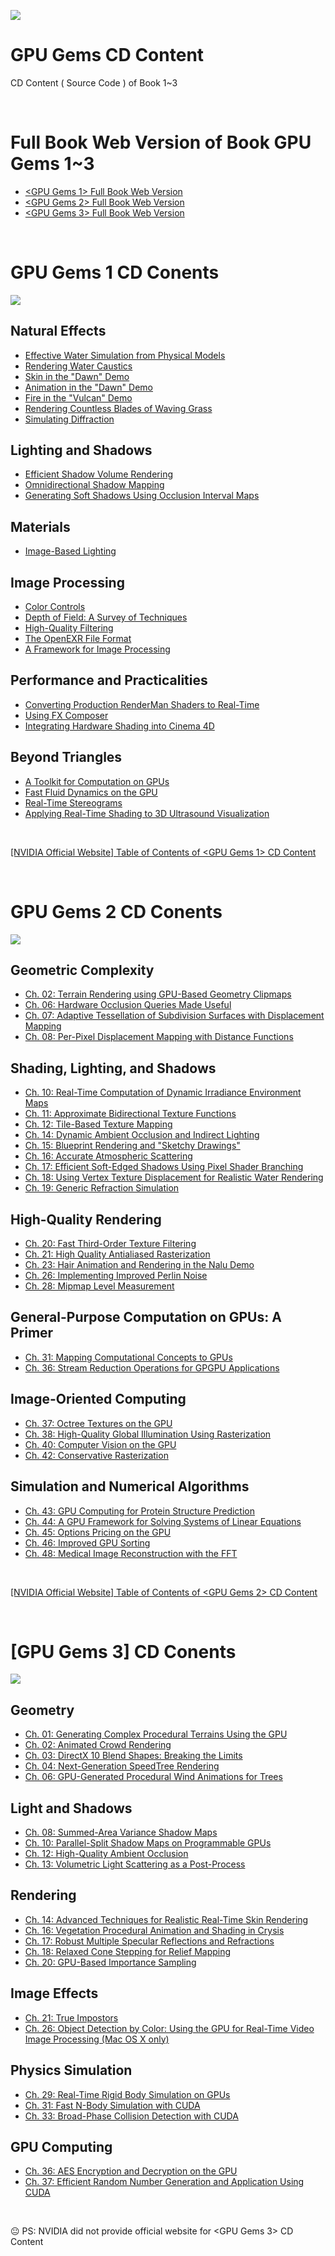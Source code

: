 ![](Media/repo-cover.jpg)

# GPU Gems CD Content

CD Content ( Source Code ) of Book <GPU Gems> 1~3

<br>


#  Full Book Web Version of Book GPU Gems 1~3

- [<GPU Gems 1> Full Book Web Version](https://developer.nvidia.com/gpugems/GPUGems/gpugems_pref01.html)
- [<GPU Gems 2> Full Book Web Version](https://developer.nvidia.com/gpugems/GPUGems2/gpugems2_inside_front_cover.html)
- [<GPU Gems 3> Full Book Web Version](https://developer.nvidia.com/gpugems/GPUGems3/gpugems3_pref01.html)

<br>

# GPU Gems 1 CD Conents
![](Media/gems1-cover.jpg)

## Natural Effects

- [Effective Water Simulation from Physical Models](/GPU-Gems-1-CD-Content/Natural_Effects/Water_Simulation)
- [Rendering Water Caustics](/GPU-Gems-1-CD-Content/Natural_Effects/Caustics)
- [Skin in the "Dawn" Demo](/GPU-Gems-1-CD-Content/Natural_Effects/Dawn)
- [Animation in the "Dawn" Demo](/GPU-Gems-1-CD-Content/Natural_Effects/Dawn)
- [Fire in the "Vulcan" Demo](/GPU-Gems-1-CD-Content/Natural_Effects/Fire_Vulcan)
- [Rendering Countless Blades of Waving Grass](/GPU-Gems-1-CD-Content/Natural_Effects/Grass)
- [Simulating Diffraction](/GPU-Gems-1-CD-Content/Natural_Effects/Diffraction)
	
## Lighting and Shadows

- [Efficient Shadow Volume Rendering](/GPU-Gems-1-CD-Content/Lighting_and_Shadows/Shadow_Volumes)
- [Omnidirectional Shadow Mapping](/GPU-Gems-1-CD-Content/Lighting_and_Shadows/Omni_Shadow_Mapping)
- [Generating Soft Shadows Using Occlusion Interval Maps](/GPU-Gems-1-CD-Content/Lighting_and_Shadows/Occlusion_Interval_Maps)
	
## Materials

- [Image-Based Lighting](/GPU-Gems-1-CD-Content/Materials/Image_Based_Lighting)
	
## Image Processing

- [Color Controls](/GPU-Gems-1-CD-Content/Image_Processing/Color_Controls)
- [Depth of Field: A Survey of Techniques](/GPU-Gems-1-CD-Content/Image_Processing/Depth_of_Field)
- [High-Quality Filtering](/GPU-Gems-1-CD-Content/Image_Processing/High_Quality_Filtering)
- [The OpenEXR File Format](/GPU-Gems-1-CD-Content/Image_Processing/OpenEXR)
- [A Framework for Image Processing](/GPU-Gems-1-CD-Content/Image_Processing/Image_Processing_Framework)
	
## Performance and Practicalities

- [Converting Production RenderMan Shaders to Real-Time](/GPU-Gems-1-CD-Content/Performance_and_Practicalities/Converting_Shaders)
- [Using FX Composer](/GPU-Gems-1-CD-Content/Performance_and_Practicalities/Using_FX_Composer)
- [Integrating Hardware Shading into Cinema 4D](/GPU-Gems-1-CD-Content/Performance_and_Practicalities/Integrating_HW_Shading)
	
## Beyond Triangles

- [A Toolkit for Computation on GPUs](/GPU-Gems-1-CD-Content/Beyond_Triangles/Toolkit_for_GPUs)
- [Fast Fluid Dynamics on the GPU](/GPU-Gems-1-CD-Content/Beyond_Triangles/Fluids)
- [Real-Time Stereograms](/GPU-Gems-1-CD-Content/Beyond_Triangles/Stereograms)
- [Applying Real-Time Shading to 3D Ultrasound Visualization](/GPU-Gems-1-CD-Content/Beyond_Triangles/Ultrasound)







<br>

[ [NVIDIA Official Website] Table of Contents of <GPU Gems 1> CD Content ](http://http.download.nvidia.com/developer/GPU_Gems/CD_Image/Index.html)

<br>





# GPU Gems 2 CD Conents

![](Media/gems2-cover.jpg)

## Geometric Complexity

- [Ch. 02: Terrain Rendering using GPU-Based Geometry Clipmaps](/GPU-Gems-2-CD-Content/Geometric_Complexity/Ch_02_Terrain_Rendering_using_GPU-Based_Geometry_Clipmaps)
- [Ch. 06: Hardware Occlusion Queries Made Useful](/GPU-Gems-2-CD-Content/Geometric_Complexity/Ch_06_Hardware_Occlusion_Queries_Made_Useful)
- [Ch. 07: Adaptive Tessellation of Subdivision Surfaces with Displacement Mapping](/GPU-Gems-2-CD-Content/Geometric_Complexity/Ch_07_Adaptive_Tessellation_of_Subdivision_Surfaces_)
- [Ch. 08: Per-Pixel Displacement Mapping with Distance Functions](/GPU-Gems-2-CD-Content/Geometric_Complexity/Ch_08_Per-Pixel_Displacement_Mapping_with_Distance_Functions)
 	
## Shading, Lighting, and Shadows

- [Ch. 10: Real-Time Computation of Dynamic Irradiance Environment Maps](/GPU-Gems-2-CD-Content/Shading_Lighting_and_Shadows/Ch_10_Real-Time_Computation_of_Dynamic_Irradiance_Environment_Maps)
- [Ch. 11: Approximate Bidirectional Texture Functions](/GPU-Gems-2-CD-Content/Shading_Lighting_and_Shadows/Ch_11_Approximate_Bidirectional_Texture_Functions)
- [Ch. 12: Tile-Based Texture Mapping](/GPU-Gems-2-CD-Content/Shading_Lighting_and_Shadows/Ch_12_Tile-Based_Texture_Mapping)
- [Ch. 14: Dynamic Ambient Occlusion and Indirect Lighting](/GPU-Gems-2-CD-Content/Shading_Lighting_and_Shadows/Ch_14_Dynamic_Ambient_Occlusion_and_Indirect_Lighting)
- [Ch. 15: Blueprint Rendering and "Sketchy Drawings"](/GPU-Gems-2-CD-Content/Shading_Lighting_and_Shadows/Ch_15_Blueprint_Rendering_and_Sketchy_Drawings)
- [Ch. 16: Accurate Atmospheric Scattering](/GPU-Gems-2-CD-Content/Shading_Lighting_and_Shadows/Ch_16_Accurate_Atmospheric_Scattering)
- [Ch. 17: Efficient Soft-Edged Shadows Using Pixel Shader Branching](/GPU-Gems-2-CD-Content/Shading_Lighting_and_Shadows/Ch_17_Efficient_Soft-Edged_Shadows_Using_Pixel_Shader_Branching)
- [Ch. 18: Using Vertex Texture Displacement for Realistic Water Rendering](/GPU-Gems-2-CD-Content/Shading_Lighting_and_Shadows/Ch_18_Using_Vertex_Texture_Displacement_for_Realistic_Water_Rendering)
- [Ch. 19: Generic Refraction Simulation](/GPU-Gems-2-CD-Content/Shading_Lighting_and_Shadows/Ch_19_Generic_Refraction_Simulation)
 	
## High-Quality Rendering

- [Ch. 20: Fast Third-Order Texture Filtering](/GPU-Gems-2-CD-Content/High-Quality_Rendering/Ch_20_Fast_Third-Order_Texture_Filtering)
- [Ch. 21: High Quality Antialiased Rasterization](/GPU-Gems-2-CD-Content/High-Quality_Rendering/Ch_21_High_Quality_Antialiased_Rasterization)
- [Ch. 23: Hair Animation and Rendering in the Nalu Demo](/GPU-Gems-2-CD-Content/High-Quality_Rendering/Ch_23_Hair_Animation_and_Rendering_in_the_Nalu_Demo)
- [Ch. 26: Implementing Improved Perlin Noise](/GPU-Gems-2-CD-Content/High-Quality_Rendering/Ch_26_Implementing_Improved_Perlin_Noise)
- [Ch. 28: Mipmap Level Measurement](/GPU-Gems-2-CD-Content/High-Quality_Rendering/Ch_28_Mipmap_Level_Measurement)
 	
## General-Purpose Computation on GPUs: A Primer

- [Ch. 31: Mapping Computational Concepts to GPUs](/GPU-Gems-2-CD-Content/General-Purpose_Computation_on_GPUs_A_Primer/Ch_31_Mapping_Computational_Concepts_to_GPUs)
- [Ch. 36: Stream Reduction Operations for GPGPU Applications](/GPU-Gems-2-CD-Content/General-Purpose_Computation_on_GPUs_A_Primer/Ch_36_Stream_Reduction_Operations_for_GPGPU_Applications)
 	
## Image-Oriented Computing

- [Ch. 37: Octree Textures on the GPU](/GPU-Gems-2-CD-Content/Image-Oriented_Computing/Ch_37_Octree_Textures_on_the_GPU)
- [Ch. 38: High-Quality Global Illumination Using Rasterization](/GPU-Gems-2-CD-Content/Image-Oriented_Computing/Ch_38_High-Quality_Global_Illumination_Using_Rasterization)
- [Ch. 40: Computer Vision on the GPU](/GPU-Gems-2-CD-Content/Image-Oriented_Computing/Ch_40_Computer_Vision_on_the_GPU)
- [Ch. 42: Conservative Rasterization](/GPU-Gems-2-CD-Content/Image-Oriented_Computing/Ch_42_Conservative_Rasterization)
 	
## Simulation and Numerical Algorithms

- [Ch. 43: GPU Computing for Protein Structure Prediction](/GPU-Gems-2-CD-Content/Simulation_and_Numerical_Algorithms/Ch_43_GPU_Computing_for_Protein_Structure_Prediction)
- [Ch. 44: A GPU Framework for Solving Systems of Linear Equations](/GPU-Gems-2-CD-Content/Simulation_and_Numerical_Algorithms/Ch_44_A_GPU_Framework_for_Solving_Systems_of_Linear_Equations)
- [Ch. 45: Options Pricing on the GPU](/GPU-Gems-2-CD-Content/Simulation_and_Numerical_Algorithms/Ch_45_Options_Pricing_on_the_GPU)
- [Ch. 46: Improved GPU Sorting](/GPU-Gems-2-CD-Content/Simulation_and_Numerical_Algorithms/Ch_46_Improved_GPU_Sorting)
- [Ch. 48: Medical Image Reconstruction with the FFT](/GPU-Gems-2-CD-Content/Simulation_and_Numerical_Algorithms/Ch_48_Medical_Image_Reconstruction_with_the_FFT)

<br> 

[ [NVIDIA Official Website] Table of Contents of <GPU Gems 2> CD Content ](http://download.nvidia.com/developer/GPU_Gems_2/CD/Index.html)


<br>

# [GPU Gems 3] CD Conents

![](Media/gems3-cover.jpg)

## Geometry

- [Ch. 01: Generating Complex Procedural Terrains Using the GPU](/GPU-Gems-3-CD-Content/content/01)
- [Ch. 02: Animated Crowd Rendering](/GPU-Gems-3-CD-Content/content/02)
- [Ch. 03: DirectX 10 Blend Shapes: Breaking the Limits](/GPU-Gems-3-CD-Content/content/03)
- [Ch. 04: Next-Generation SpeedTree Rendering](/GPU-Gems-3-CD-Content/content/04)
- [Ch. 06: GPU-Generated Procedural Wind Animations for Trees](/GPU-Gems-3-CD-Content/content/06)
 	
## Light and Shadows

- [Ch. 08: Summed-Area Variance Shadow Maps](/GPU-Gems-3-CD-Content/content/08)
- [Ch. 10: Parallel-Split Shadow Maps on Programmable GPUs](/GPU-Gems-3-CD-Content/content/10)
- [Ch. 12: High-Quality Ambient Occlusion](/GPU-Gems-3-CD-Content/content/12)
- [Ch. 13: Volumetric Light Scattering as a Post-Process](/GPU-Gems-3-CD-Content/content/13)
 	
## Rendering

- [Ch. 14: Advanced Techniques for Realistic Real-Time Skin Rendering](/GPU-Gems-3-CD-Content/content/14)
- [Ch. 16: Vegetation Procedural Animation and Shading in Crysis](/GPU-Gems-3-CD-Content/content/16)
- [Ch. 17: Robust Multiple Specular Reflections and Refractions](/GPU-Gems-3-CD-Content/content/17)
- [Ch. 18: Relaxed Cone Stepping for Relief Mapping](/GPU-Gems-3-CD-Content/content/18)
- [Ch. 20: GPU-Based Importance Sampling](/GPU-Gems-3-CD-Content/content/20)
 	
## Image Effects

- [Ch. 21: True Impostors](/GPU-Gems-3-CD-Content/content/21)
- [Ch. 26: Object Detection by Color: Using the GPU for Real-Time Video Image Processing (Mac OS X only)](/GPU-Gems-3-CD-Content/content/26)
 	
## Physics Simulation

- [Ch. 29: Real-Time Rigid Body Simulation on GPUs](/GPU-Gems-3-CD-Content/content/29)
- [Ch. 31: Fast N-Body Simulation with CUDA](/GPU-Gems-3-CD-Content/content/31)
- [Ch. 33: Broad-Phase Collision Detection with CUDA](/GPU-Gems-3-CD-Content/content/33)
 	
## GPU Computing

- [Ch. 36: AES Encryption and Decryption on the GPU](/GPU-Gems-3-CD-Content/content/36)
- [Ch. 37: Efficient Random Number Generation and Application Using CUDA](/GPU-Gems-3-CD-Content/content/37)


<br> 

:neutral_face: PS: NVIDIA did not provide official website for <GPU Gems 3> CD Content

<br> 
